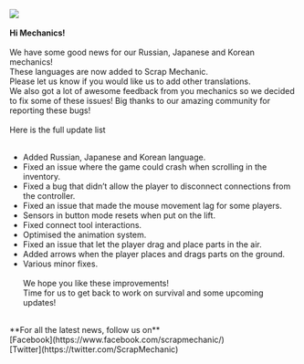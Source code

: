 ![](http://imgur.com/8yunbDs.png)<br/>
<br/>
**Hi Mechanics!**<br/>
<br/>
We have some good news for our Russian, Japanese and Korean mechanics!<br/>
These languages are now added to Scrap Mechanic.<br/>
Please let us know if you would like us to add other translations. <br/>
We also got a lot of awesome feedback from you mechanics so we decided to fix some of these issues! Big thanks to our amazing community for reporting these bugs!<br/>
<br/>
Here is the full update list<br/>
<br/>
* Added Russian, Japanese and Korean language. <br/>
* Fixed an issue where the game could crash when scrolling in the inventory.<br/>
* Fixed a bug that didn’t allow the player to disconnect connections from the controller.<br/>
* Fixed an issue that made the mouse movement lag for some players.<br/>
* Sensors in button mode resets when put on the lift.<br/>
* Fixed connect tool interactions.<br/>
* Optimised the animation system.<br/>
* Fixed an issue that let the player drag and place parts in the air.<br/>
* Added arrows when the player places and drags parts on the ground.<br/>
* Various minor fixes.<br/><br/>
We hope you like these improvements!<br/>
Time for us to get back to work on survival and some upcoming updates!<br/>
<br/>
**For all the latest news, follow us on**<br/>
[Facebook](https://www.facebook.com/scrapmechanic/)<br/>
[Twitter](https://twitter.com/ScrapMechanic)<br/>
